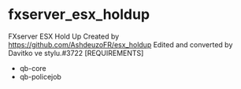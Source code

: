 # fxserver_esx_holdup
FXserver ESX Hold Up
Created by https://github.com/AshdeuzoFR/esx_holdup
Edited and converted by Davitko ve stylu.#3722
[REQUIREMENTS]

  * qb-core
  * qb-policejob

